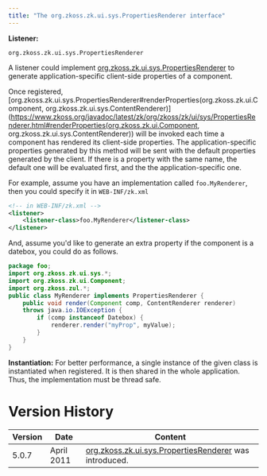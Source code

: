 ```yaml
---
title: "The org.zkoss.zk.ui.sys.PropertiesRenderer interface"
---
```


**Listener:**

`org.zkoss.zk.ui.sys.PropertiesRenderer`

A listener could implement
[org.zkoss.zk.ui.sys.PropertiesRenderer](https://www.zkoss.org/javadoc/latest/zk/org/zkoss/zk/ui/sys/PropertiesRenderer.html)
to generate application-specific client-side properties of a component.

Once registered,
[org.zkoss.zk.ui.sys.PropertiesRenderer#renderProperties(org.zkoss.zk.ui.Component, org.zkoss.zk.ui.sys.ContentRenderer)](https://www.zkoss.org/javadoc/latest/zk/org/zkoss/zk/ui/sys/PropertiesRenderer.html#renderProperties(org.zkoss.zk.ui.Component, org.zkoss.zk.ui.sys.ContentRenderer))
will be invoked each time a component has rendered its client-side
properties. The application-specific properties generated by this method
will be sent with the default properties generated by the client. If
there is a property with the same name, the default one will be
evaluated first, and the the application-specific one.

For example, assume you have an implementation called `foo.MyRenderer`,
then you could specify it in `WEB-INF/zk.xml`

```xml
<!-- in WEB-INF/zk.xml -->
<listener>
    <listener-class>foo.MyRenderer</listener-class>
</listener>
```

And, assume you'd like to generate an extra property if the component is
a datebox, you could do as follows.

```java
package foo;
import org.zkoss.zk.ui.sys.*;
import org.zkoss.zk.ui.Component;
import org.zkoss.zul.*;
public class MyRenderer implements PropertiesRenderer {
    public void render(Component comp, ContentRenderer renderer)
    throws java.io.IOException {
        if (comp instanceof Datebox) {
            renderer.render("myProp", myValue);
        }
    }
}
```

**Instantiation:** For better performance, a single instance of the
given class is instantiated when registered. It is then shared in the
whole application. Thus, the implementation must be thread safe.

# Version History

| Version | Date       | Content                                                                                    |
|---------|------------|--------------------------------------------------------------------------------------------|
| 5.0.7   | April 2011 | [org.zkoss.zk.ui.sys.PropertiesRenderer](https://www.zkoss.org/javadoc/latest/zk/org/zkoss/zk/ui/sys/PropertiesRenderer.html) was introduced. |
